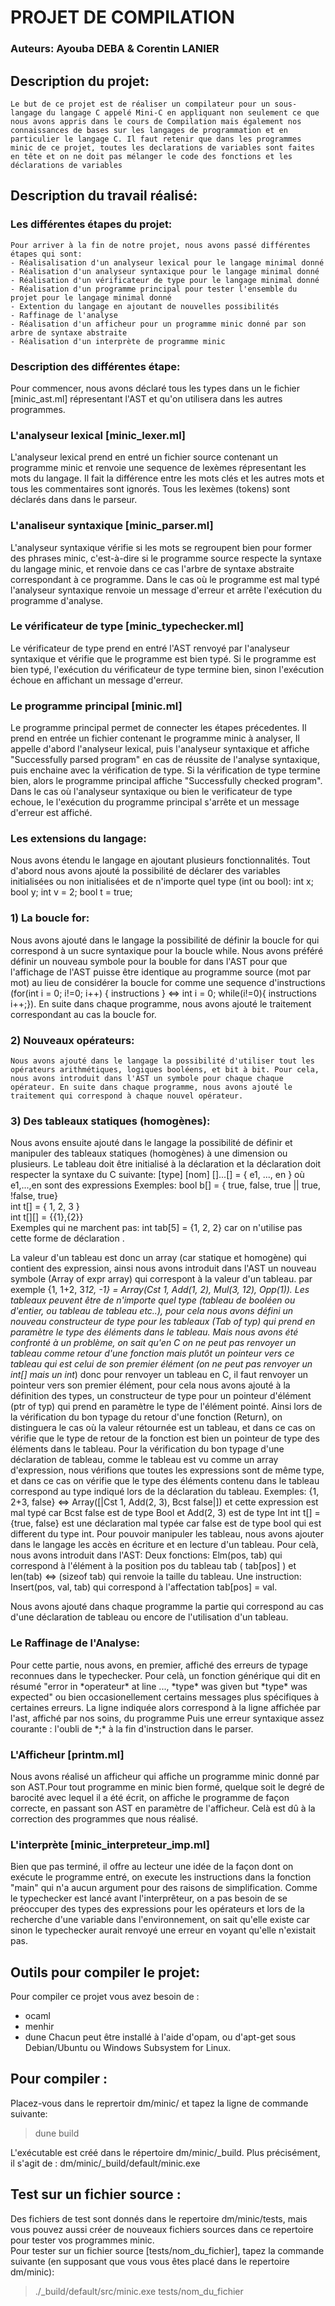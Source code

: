
# PROJET DE COMPILATION

### Auteurs: Ayouba DEBA & Corentin LANIER

## Description du projet:
    Le but de ce projet est de réaliser un compilateur pour un sous-langage du langage C appelé Mini-C en appliquant non seulement ce que nous avons appris dans le cours de Compilation mais également nos connaissances de bases sur les langages de programmation et en particulier le langage C. Il faut retenir que dans les programmes minic de ce projet, toutes les declarations de variables sont faites en tête et on ne doit pas mélanger le code des fonctions et les déclarations de variables

## Description du travail réalisé:
### Les différentes étapes du projet:
    Pour arriver à la fin de notre projet, nous avons passé différentes étapes qui sont:
    - Réalisalisation d'un analyseur lexical pour le langage minimal donné
    - Réalisation d'un analyseur syntaxique pour le langage minimal donné
    - Réalisation d'un vérificateur de type pour le langage minimal donné
    - Réalisation d'un programme principal pour tester l'ensemble du projet pour le langage minimal donné 
    - Extention du langage en ajoutant de nouvelles possibilités
    - Raffinage de l'analyse
    - Réalisation d'un afficheur pour un programme minic donné par son arbre de syntaxe abstraite
    - Réalisation d'un interprète de programme minic
### Description des différentes étape:
Pour commencer, nous avons déclaré tous les types dans un le fichier [minic_ast.ml] répresentant l'AST et qu'on utilisera dans les autres programmes.
### L'analyseur lexical [minic_lexer.ml]
L'analyseur lexical prend en entré un fichier source contenant un programme minic et renvoie une sequence de lexèmes répresentant les mots du langage. Il fait la différence entre les mots clés et les autres mots et tous les commentaires sont ignorés. Tous les lexèmes (tokens) sont déclarés dans dans le parseur.

### L'analiseur syntaxique [minic_parser.ml]
L'analyseur syntaxique vérifie si les mots se regroupent bien pour former des phrases minic, c'est-à-dire si le programme source respecte la syntaxe du langage minic, et renvoie dans ce cas l'arbre de syntaxe abstraite correspondant à ce programme. Dans le cas où le programme est mal typé l'analyseur syntaxique renvoie un message d'erreur et arrête l'exécution du programme d'analyse.
### Le vérificateur de type [minic_typechecker.ml]
Le vérificateur de type prend en entré l'AST renvoyé par l'analyseur syntaxique et vérifie que le programme est bien typé. Si le programme est bien typé, l'exécution du vérificateur de type termine bien, sinon l'exécution échoue en affichant un message d'erreur.

### Le programme principal [minic.ml]
Le programme principal permet de connecter les étapes précedentes. Il prend en entrée un fichier contenant le programme minic à analyser,  Il appelle d'abord l'analyseur lexical, puis l'analyseur syntaxique et affiche "Successfully parsed program" en cas de réussite de l'analyse syntaxique, puis enchaine avec la vérification de type. Si la vérification de type termine bien, alors le programme principal affiche "Successfully checked program". Dans le cas où l'analyseur syntaxique ou bien le verificateur de type echoue, le l'exécution du programme principal s'arrête et un message d'erreur est affiché.

### Les extensions du langage:
Nous avons étendu le langage en ajoutant plusieurs fonctionnalités. Tout d'abord nous avons ajouté la possibilité de déclarer des variables initialisées ou non initialisées et de n'importe quel type (int ou bool): int x; bool y; int v = 2; bool t = true;

### 1) La boucle for:
Nous avons ajouté dans le langage la possibilité de définir la boucle for qui correspond à un sucre syntaxique pour la boucle while. Nous avons préféré définir un nouveau symbole pour la bouble for dans l'AST pour que l'affichage de l'AST puisse être identique au programme source (mot par mot) au lieu de considérer la boucle for comme une sequence d'instructions (for(int i = 0; i!=0; i++) { instructions } <=> int i = 0; while(i!=0){ instructions i++;}). En suite dans chaque programme, nous avons ajouté le traitement correspondant au cas la boucle for.
### 2) Nouveaux opérateurs:
    Nous avons ajouté dans le langage la possibilité d'utiliser tout les opérateurs arithmétiques, logiques booléens, et bit à bit. Pour cela, nous avons introduit dans l'AST un symbole pour chaque chaque opérateur. En suite dans chaque programme, nous avons ajouté le traitement qui correspond à chaque nouvel opérateur.

### 3) Des tableaux statiques (homogènes):
Nous avons ensuite ajouté dans le langage la possibilité de définir et manipuler des tableaux statiques (homogènes) à une dimension ou plusieurs. Le tableau doit être initialisé à la déclaration et la déclaration doit respecter la syntaxe du C suivante:
    [type] [nom] []...[] = { e1, ..., en }  où e1,...,en sont des expressions 
     Exemples: bool b[] = { true, false, true || true, !false, true}  
     int t[] = { 1, 2, 3 }  
     int t[][] = {{1},{2}}  
    Exemples qui ne marchent pas: int tab[5] = {1, 2, 2} car on n'utilise pas cette forme de déclaration .

La valeur d'un tableau est donc un array (car statique et homogène) qui contient des expression, ainsi nous avons introduit dans l'AST un nouveau symbole (Array of expr array) qui correspont à la valeur d'un tableau. par exemple {1, 1+2, 3*12, -1} = Array(Cst 1, Add(1, 2), Mul(3, 12), Opp(1)). 
Les tableaux peuvent être de n'importe quel type (tableau de booléen ou d'entier, ou tableau de tableau etc..), pour cela nous avons défini un nouveau constructeur de type pour les tableaux (Tab of typ) qui prend en paramètre le type des éléments dans le tableau. Mais nous avons été confronté à un problème, on sait qu'en C on ne peut pas renvoyer un tableau comme retour d'une fonction mais plutôt un pointeur vers ce tableau qui est celui de son premier élément (on ne peut pas renvoyer un int[] mais un int*) donc pour renvoyer un tableau en C, il faut renvoyer un pointeur vers son premier élément, pour cela nous avons ajouté à la définition des types, un constructeur de type pour un pointeur d'élément (ptr of typ) qui prend en paramètre le type de l'élément pointé. Ainsi lors de la vérification du bon typage du retour d'une fonction (Return), on distinguera le cas où la valeur rétournée est un tableau, et dans ce cas on vérifie que le type de retour de la fonction est bien un pointeur de type des éléments dans le tableau. 
    Pour la vérification du bon typage d'une déclaration de tableau, comme le tableau est vu comme un array d'expression, nous vérifions que toutes les expressions sont de même type, et dans ce cas on vérifie que le type des éléments contenu dans le tableau correspond au type indiqué lors de la déclaration du tableau.
    Exemples: {1, 2+3, false} <=> Array([|Cst 1, Add(2, 3), Bcst false|]) et cette expression est mal typé car Bcst false est de type Bool et Add(2, 3) est de type Int 
    int t[] = {true, false} est une déclaration mal typée car false est de type bool qui est different du type int.
    Pour pouvoir manipuler les tableau, nous avons ajouter dans le langage les accès en écriture et en lecture d'un tableau. Pour celà, nous avons introduit dans l'AST:
    Deux fonctions: Elm(pos, tab) qui correspond à l'élément à la position pos du tableau tab ( tab[pos] ) et len(tab) <=> (sizeof tab) qui renvoie la taille du tableau.
    Une instruction: Insert(pos, val, tab) qui correspond à l'affectation tab[pos] = val.

Nous avons ajouté dans chaque programme la partie qui correspond au cas d'une déclaration de tableau ou encore de l'utilisation d'un tableau.

### Le Raffinage de l'Analyse:
Pour cette partie, nous avons, en premier, affiché des erreurs de typage reconnues dans le typechecker. Pour celà, un fonction générique qui dit en résumé "error in \*operateur\* at line ..., \*type\* was given but \*type\* was expected" ou bien occasionellement certains messages plus spécifiques à certaines erreurs. La ligne indiquée alors correspond à la ligne affichée par l'ast, affiché par nos soins, du programme
    Puis une erreur syntaxique assez courante : l'oubli de \*;\* à la fin d'instruction dans le parser.

### L'Afficheur [printm.ml]
Nous avons réalisé un afficheur qui affiche un programme minic donné par son AST.Pour tout programme en minic bien formé, quelque soit le degré de barocité avec lequel il a été écrit, on affiche le programme de façon correcte, en passant son AST en paramètre de l'afficheur. Celà est dû à la correction des programmes que nous réalisé.

### L'interprète [minic_interpreteur_imp.ml]
Bien que pas terminé, il offre au lecteur une idée de la façon dont on exécute le programme entré, on execute les instructions dans la fonction "main" qui n'a aucun argument pour des raisons de simplification.
    Comme le typechecker est lancé avant l'interprêteur, on a pas besoin de se préoccuper des types des expressions pour les opérateurs et lors de la recherche d'une variable dans l'environnement, on sait qu'elle existe car sinon le typechecker aurait renvoyé une erreur en voyant qu'elle n'existait pas.

## Outils pour compiler le projet:
Pour compiler ce projet vous avez besoin de :
- ocaml
- menhir
- dune
Chacun peut être installé à l'aide d'opam, ou d'apt-get sous Debian/Ubuntu ou Windows Subsystem for Linux.

## Pour compiler :
Placez-vous dans le reprertoir dm/minic/ et tapez la ligne de commande suivante: 

> dune build

L'exécutable est créé dans le répertoire dm/minic/_build. Plus précisément, il s'agit de : dm/minic/_build/default/minic.exe

## Test sur un fichier source :
Des fichiers de test sont donnés dans le repertoire dm/minic/tests, mais vous pouvez aussi créer de nouveaux fichiers sources dans ce repertoire pour tester vos programmes minic. \
Pour tester sur un fichier source [tests/nom_du_fichier], tapez la commande suivante (en supposant que vous vous êtes placé dans le repertoire dm/minic):

>./_build/default/src/minic.exe tests/nom_du_fichier
